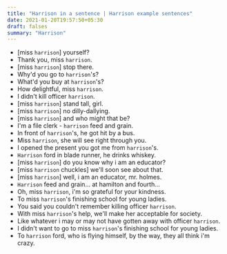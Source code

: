 ```yaml
---
title: "Harrison in a sentence | Harrison example sentences"
date: 2021-01-20T19:57:50+05:30
draft: falses
summary: "Harrison"
---
```

- [miss `harrison`] yourself?
- Thank you, miss `harrison`.
- [miss `harrison`] stop there.
- Why'd you go to `harrison`'s?
- What'd you buy at `harrison`'s?
- How delightful, miss `harrison`.
- I didn't kill officer `harrison`.
- [miss `harrison`] stand tall, girl.
- [miss `harrison`] no dilly-dallying.
- [miss `harrison`] and who might that be?
- I'm a file clerk - `harrison` feed and grain.
- In front of `harrison`'s, he got hit by a bus.
- Miss `harrison`, she will see right through you.
- I opened the present you got me from `harrison`'s.
- `Harrison` ford in blade runner, he drinks whiskey.
- [miss `harrison`] do you know why i am an educator?
- [miss `harrison` chuckles] we'll soon see about that.
- [miss `harrison`] well, i am an educator, mr. holmes.
- `Harrison` feed and grain... at hamilton and fourth...
- Oh, miss `harrison`, i'm so grateful for your kindness.
- To miss `harrison`'s finishing school for young ladies.
- You said you couldn't remember killing officer `harrison`.
- With miss `harrison`'s help, we'll make her acceptable for society.
- Like whatever i may or may not have gotten away with officer `harrison`.
- I didn't want to go to miss `harrison`'s finishing school for young ladies.
- To `harrison` ford, who is flying himself, by the way, they all think i'm crazy.
                 
